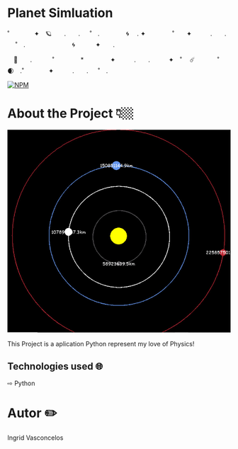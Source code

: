 # Planet Simluation
 
 ˚　　　　✦　🪐　　.　　. 　 ˚　.　　　　 🌀　 . ✦　　　 　˚　　✦　　　.　　. 　 ˚　.　　　　 　　 　🌀　　　 ✦　　.　

　🚀　　.   　　˚　　 　　*　　 　　✦　　　.　　.　　　✦　˚ 　☄️ 　　　 ˚🌒　.˚　　　　✦　　　.　　. 　 ˚　.　　　　 　　


[![NPM](https://img.shields.io/npm/l/react)](https://github.com/Ingridvasc/Portifolio/blob/main/LICENSE) 



# About the Project 👇🏼

<img src="Photo.jpg" alt="The Image of Simulation">


This Project is a aplication Python represent my love of Physics!



## Technologies used 🌐

⇨ Python


  
# Autor ✏️

Ingrid Vasconcelos
